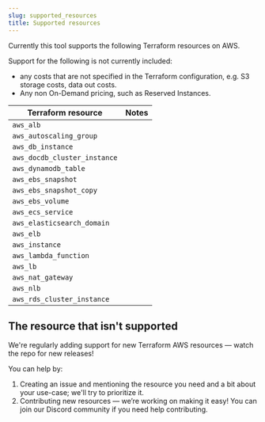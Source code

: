 ```yaml
---
slug: supported_resources
title: Supported resources
---
```


Currently this tool supports the following Terraform resources on AWS.

Support for the following is not currently included:
  * any costs that are not specified in the Terraform configuration, e.g. S3 storage costs, data out costs.
  * Any non On-Demand pricing, such as Reserved Instances.

| Terraform resource           | Notes |
| ---                          | ---   |
| `aws_alb` | |
| `aws_autoscaling_group` | |
| `aws_db_instance` | |
| `aws_docdb_cluster_instance` | |
| `aws_dynamodb_table` | |
| `aws_ebs_snapshot` | |
| `aws_ebs_snapshot_copy` | |
| `aws_ebs_volume` | |
| `aws_ecs_service` | |
| `aws_elasticsearch_domain` | |
| `aws_elb` | |
| `aws_instance` | |
| `aws_lambda_function` | |
| `aws_lb` | |
| `aws_nat_gateway` | |
| `aws_nlb` | |
| `aws_rds_cluster_instance` | |


## The resource that isn't supported

We're regularly adding support for new Terraform AWS resources — watch the repo for new releases!

You can help by:
1. Creating an issue and mentioning the resource you need and a bit about your use-case; we'll try to prioritize it.
2. Contributing new resources — we’re working on making it easy! You can join our Discord community if you need help contributing.